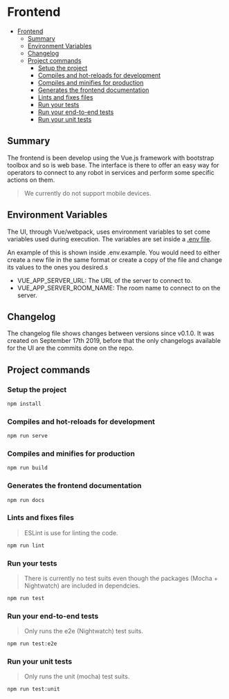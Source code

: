 # Frontend

- [Frontend](#frontend)
  - [Summary](#summary)
  - [Environment Variables](#environment-variables)
  - [Changelog](#changelog)
  - [Project commands](#project-commands)
    - [Setup the project](#setup-the-project)
    - [Compiles and hot-reloads for development](#compiles-and-hot-reloads-for-development)
    - [Compiles and minifies for production](#compiles-and-minifies-for-production)
    - [Generates the frontend documentation](#generates-the-frontend-documentation)
    - [Lints and fixes files](#lints-and-fixes-files)
    - [Run your tests](#run-your-tests)
    - [Run your end-to-end tests](#run-your-end-to-end-tests)
    - [Run your unit tests](#run-your-unit-tests)

## Summary

The frontend is been develop using the Vue.js framework with bootstrap toolbox and so is web base.
The interface is there to offer an easy way for operators to connect to any robot in services and perform some specific actions on them.

> We currently do not support mobile devices.

## Environment Variables
The UI, through Vue/webpack, uses environment variables to set come variables used during execution. The variables are set inside a [.env file](https://cli.vuejs.org/guide/mode-and-env.html#modes).

An example of this is shown inside .env.example. You would need to either create a new file in the same format or create a copy of the file and change its values to the ones you desired.s

- VUE_APP_SERVER_URL: The URL of the server to connect to.
- VUE_APP_SERVER_ROOM_NAME: The room name to connect to on the server.

## Changelog
The changelog file shows changes between versions since v0.1.0. It was created on September 17th 2019, before that the only changelogs available for the UI are the commits done on the repo.

## Project commands

### Setup the project
```sh
npm install
```

### Compiles and hot-reloads for development
```sh
npm run serve
```

### Compiles and minifies for production
```sh
npm run build
```

### Generates the frontend documentation
```sh
npm run docs
```

### Lints and fixes files
> ESLint is use for linting the code.
```sh
npm run lint
```

### Run your tests
> There is currently no test suits even though the packages (Mocha + Nightwatch) are included in dependcies.
```sh
npm run test
```

### Run your end-to-end tests
> Only runs the e2e (Nightwatch) test suits.
```sh
npm run test:e2e
```

### Run your unit tests
> Only runs the unit (mocha) test suits.
```sh
npm run test:unit
```

